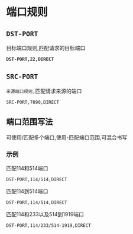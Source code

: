 # 端口规则

## **`DST-PORT`**

目标端口规则,匹配请求的目标端口

<pre><code><strong>DST-PORT,22,DIRECT
</strong></code></pre>

## `SRC-PORT`

`来源端口规则,`匹配请求来源的端口

```
SRC-PORT,7890,DIRECT
```

## 端口范围写法

可使用/匹配多个端口,使用-匹配端口范围,可混合书写

### 示例

匹配114和514端口

```
DST-PORT,114/514,DIRECT
```

匹配114到514端口

```
DST-PORT,114/514,DIRECT
```

匹配114和233以及514到1919端口

```
DST-PORT,114/233/514-1919,DIRECT
```
